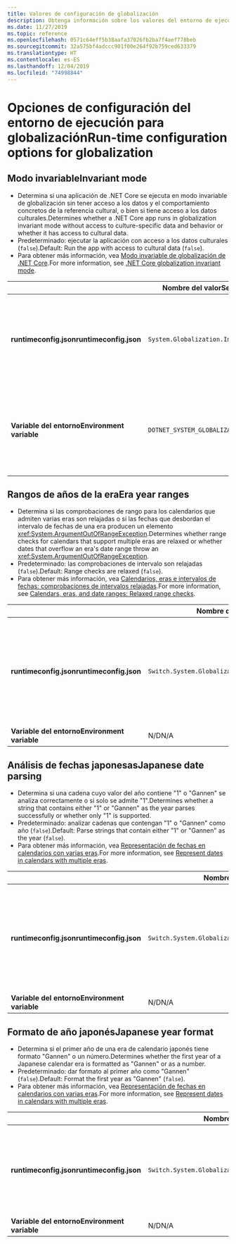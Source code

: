 ```yaml
---
title: Valores de configuración de globalización
description: Obtenga información sobre los valores del entorno de ejecución que configuran aspectos de globalización de una aplicación de .NET Core, por ejemplo, el procedimiento para analizar las fechas japonesas.
ms.date: 11/27/2019
ms.topic: reference
ms.openlocfilehash: 0571c64eff5b38aafa37026fb2ba7f4aef778beb
ms.sourcegitcommit: 32a575bf4adccc901f00e264f92b759ced633379
ms.translationtype: HT
ms.contentlocale: es-ES
ms.lasthandoff: 12/04/2019
ms.locfileid: "74998844"
---
```

# <a name="run-time-configuration-options-for-globalization"></a><span data-ttu-id="df448-103">Opciones de configuración del entorno de ejecución para globalización</span><span class="sxs-lookup"><span data-stu-id="df448-103">Run-time configuration options for globalization</span></span>

## <a name="invariant-mode"></a><span data-ttu-id="df448-104">Modo invariable</span><span class="sxs-lookup"><span data-stu-id="df448-104">Invariant mode</span></span>

- <span data-ttu-id="df448-105">Determina si una aplicación de .NET Core se ejecuta en modo invariable de globalización sin tener acceso a los datos y el comportamiento concretos de la referencia cultural, o bien si tiene acceso a los datos culturales.</span><span class="sxs-lookup"><span data-stu-id="df448-105">Determines whether a .NET Core app runs in globalization invariant mode without access to culture-specific data and behavior or whether it has access to cultural data.</span></span>
- <span data-ttu-id="df448-106">Predeterminado: ejecutar la aplicación con acceso a los datos culturales (`false`).</span><span class="sxs-lookup"><span data-stu-id="df448-106">Default: Run the app with access to cultural data (`false`).</span></span>
- <span data-ttu-id="df448-107">Para obtener más información, vea [Modo invariable de globalización de .NET Core](https://github.com/dotnet/corefx/blob/master/Documentation/architecture/globalization-invariant-mode.md).</span><span class="sxs-lookup"><span data-stu-id="df448-107">For more information, see [.NET Core globalization invariant mode](https://github.com/dotnet/corefx/blob/master/Documentation/architecture/globalization-invariant-mode.md).</span></span>

| | <span data-ttu-id="df448-108">Nombre del valor</span><span class="sxs-lookup"><span data-stu-id="df448-108">Setting name</span></span> | <span data-ttu-id="df448-109">Valores</span><span class="sxs-lookup"><span data-stu-id="df448-109">Values</span></span> |
| - | - | - |
| <span data-ttu-id="df448-110">**runtimeconfig.json**</span><span class="sxs-lookup"><span data-stu-id="df448-110">**runtimeconfig.json**</span></span> | `System.Globalization.Invariant` | <span data-ttu-id="df448-111">`false`: acceder a los datos culturales.</span><span class="sxs-lookup"><span data-stu-id="df448-111">`false` - access to cultural data</span></span><br/><span data-ttu-id="df448-112">`true`: ejecutar en modo invariable.</span><span class="sxs-lookup"><span data-stu-id="df448-112">`true` - run in invariant mode</span></span> |
| <span data-ttu-id="df448-113">**Variable del entorno**</span><span class="sxs-lookup"><span data-stu-id="df448-113">**Environment variable**</span></span> | `DOTNET_SYSTEM_GLOBALIZATION_INVARIANT` | <span data-ttu-id="df448-114">`0`: acceder a los datos culturales.</span><span class="sxs-lookup"><span data-stu-id="df448-114">`0` - access to cultural data</span></span><br/><span data-ttu-id="df448-115">`1`: ejecutar en modo invariable.</span><span class="sxs-lookup"><span data-stu-id="df448-115">`1` - run in invariant mode</span></span> |

## <a name="era-year-ranges"></a><span data-ttu-id="df448-116">Rangos de años de la era</span><span class="sxs-lookup"><span data-stu-id="df448-116">Era year ranges</span></span>

- <span data-ttu-id="df448-117">Determina si las comprobaciones de rango para los calendarios que admiten varias eras son relajadas o si las fechas que desbordan el intervalo de fechas de una era producen un elemento <xref:System.ArgumentOutOfRangeException>.</span><span class="sxs-lookup"><span data-stu-id="df448-117">Determines whether range checks for calendars that support multiple eras are relaxed or whether dates that overflow an era's date range throw an <xref:System.ArgumentOutOfRangeException>.</span></span>
- <span data-ttu-id="df448-118">Predeterminado: las comprobaciones de intervalo son relajadas (`false`).</span><span class="sxs-lookup"><span data-stu-id="df448-118">Default: Range checks are relaxed (`false`).</span></span>
- <span data-ttu-id="df448-119">Para obtener más información, vea [Calendarios, eras e intervalos de fechas: comprobaciones de intervalos relajadas](../../standard/datetime/working-with-calendars.md#calendars-eras-and-date-ranges-relaxed-range-checks).</span><span class="sxs-lookup"><span data-stu-id="df448-119">For more information, see [Calendars, eras, and date ranges: Relaxed range checks](../../standard/datetime/working-with-calendars.md#calendars-eras-and-date-ranges-relaxed-range-checks).</span></span>

| | <span data-ttu-id="df448-120">Nombre del valor</span><span class="sxs-lookup"><span data-stu-id="df448-120">Setting name</span></span> | <span data-ttu-id="df448-121">Valores</span><span class="sxs-lookup"><span data-stu-id="df448-121">Values</span></span> |
| - | - | - |
| <span data-ttu-id="df448-122">**runtimeconfig.json**</span><span class="sxs-lookup"><span data-stu-id="df448-122">**runtimeconfig.json**</span></span> | `Switch.System.Globalization.EnforceJapaneseEraYearRanges` | <span data-ttu-id="df448-123">`false`: comprobaciones de intervalos relajadas.</span><span class="sxs-lookup"><span data-stu-id="df448-123">`false` - relaxed range checks</span></span><br/><span data-ttu-id="df448-124">`true`: los desbordamientos causan una excepción.</span><span class="sxs-lookup"><span data-stu-id="df448-124">`true` - overflows cause an exception</span></span> |
| <span data-ttu-id="df448-125">**Variable del entorno**</span><span class="sxs-lookup"><span data-stu-id="df448-125">**Environment variable**</span></span> | <span data-ttu-id="df448-126">N/D</span><span class="sxs-lookup"><span data-stu-id="df448-126">N/A</span></span> | <span data-ttu-id="df448-127">N/D</span><span class="sxs-lookup"><span data-stu-id="df448-127">N/A</span></span> |

## <a name="japanese-date-parsing"></a><span data-ttu-id="df448-128">Análisis de fechas japonesas</span><span class="sxs-lookup"><span data-stu-id="df448-128">Japanese date parsing</span></span>

- <span data-ttu-id="df448-129">Determina si una cadena cuyo valor del año contiene "1" o "Gannen" se analiza correctamente o si solo se admite "1".</span><span class="sxs-lookup"><span data-stu-id="df448-129">Determines whether a string that contains either "1" or "Gannen" as the year parses successfully or whether only "1" is supported.</span></span>
- <span data-ttu-id="df448-130">Predeterminado: analizar cadenas que contengan "1" o "Gannen" como año (`false`).</span><span class="sxs-lookup"><span data-stu-id="df448-130">Default: Parse strings that contain either "1" or "Gannen" as the year (`false`).</span></span>
- <span data-ttu-id="df448-131">Para obtener más información, vea [Representación de fechas en calendarios con varias eras](../../standard/datetime/working-with-calendars.md#represent-dates-in-calendars-with-multiple-eras).</span><span class="sxs-lookup"><span data-stu-id="df448-131">For more information, see [Represent dates in calendars with multiple eras](../../standard/datetime/working-with-calendars.md#represent-dates-in-calendars-with-multiple-eras).</span></span>

| | <span data-ttu-id="df448-132">Nombre del valor</span><span class="sxs-lookup"><span data-stu-id="df448-132">Setting name</span></span> | <span data-ttu-id="df448-133">Valores</span><span class="sxs-lookup"><span data-stu-id="df448-133">Values</span></span> |
| - | - | - |
| <span data-ttu-id="df448-134">**runtimeconfig.json**</span><span class="sxs-lookup"><span data-stu-id="df448-134">**runtimeconfig.json**</span></span> | `Switch.System.Globalization.EnforceLegacyJapaneseDateParsing` | <span data-ttu-id="df448-135">`false`: se admite "Gannen" o "1".</span><span class="sxs-lookup"><span data-stu-id="df448-135">`false` - "Gannen" or "1" is supported</span></span><br/><span data-ttu-id="df448-136">`true`: solo se admite "1".</span><span class="sxs-lookup"><span data-stu-id="df448-136">`true` - only "1" is supported</span></span> |
| <span data-ttu-id="df448-137">**Variable del entorno**</span><span class="sxs-lookup"><span data-stu-id="df448-137">**Environment variable**</span></span> | <span data-ttu-id="df448-138">N/D</span><span class="sxs-lookup"><span data-stu-id="df448-138">N/A</span></span> | <span data-ttu-id="df448-139">N/D</span><span class="sxs-lookup"><span data-stu-id="df448-139">N/A</span></span> |

## <a name="japanese-year-format"></a><span data-ttu-id="df448-140">Formato de año japonés</span><span class="sxs-lookup"><span data-stu-id="df448-140">Japanese year format</span></span>

- <span data-ttu-id="df448-141">Determina si el primer año de una era de calendario japonés tiene formato "Gannen" o un número.</span><span class="sxs-lookup"><span data-stu-id="df448-141">Determines whether the first year of a Japanese calendar era is formatted as "Gannen" or as a number.</span></span>
- <span data-ttu-id="df448-142">Predeterminado: dar formato al primer año como "Gannen" (`false`).</span><span class="sxs-lookup"><span data-stu-id="df448-142">Default: Format the first year as "Gannen" (`false`).</span></span>
- <span data-ttu-id="df448-143">Para obtener más información, vea [Representación de fechas en calendarios con varias eras](../../standard/datetime/working-with-calendars.md#represent-dates-in-calendars-with-multiple-eras).</span><span class="sxs-lookup"><span data-stu-id="df448-143">For more information, see [Represent dates in calendars with multiple eras](../../standard/datetime/working-with-calendars.md#represent-dates-in-calendars-with-multiple-eras).</span></span>

| | <span data-ttu-id="df448-144">Nombre del valor</span><span class="sxs-lookup"><span data-stu-id="df448-144">Setting name</span></span> | <span data-ttu-id="df448-145">Valores</span><span class="sxs-lookup"><span data-stu-id="df448-145">Values</span></span> |
| - | - | - |
| <span data-ttu-id="df448-146">**runtimeconfig.json**</span><span class="sxs-lookup"><span data-stu-id="df448-146">**runtimeconfig.json**</span></span> | `Switch.System.Globalization.FormatJapaneseFirstYearAsANumber` | <span data-ttu-id="df448-147">`false`: dar formato como "Gannen".</span><span class="sxs-lookup"><span data-stu-id="df448-147">`false` - format as "Gannen"</span></span><br/><span data-ttu-id="df448-148">`true`: dar formato como número.</span><span class="sxs-lookup"><span data-stu-id="df448-148">`true` - format as number</span></span> |
| <span data-ttu-id="df448-149">**Variable del entorno**</span><span class="sxs-lookup"><span data-stu-id="df448-149">**Environment variable**</span></span> | <span data-ttu-id="df448-150">N/D</span><span class="sxs-lookup"><span data-stu-id="df448-150">N/A</span></span> | <span data-ttu-id="df448-151">N/D</span><span class="sxs-lookup"><span data-stu-id="df448-151">N/A</span></span> |
